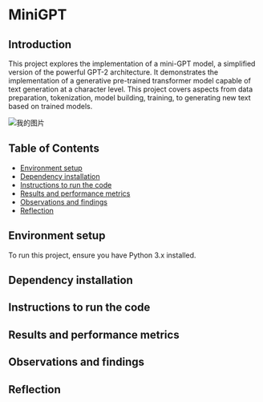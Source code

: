 # MiniGPT
## Introduction

This project explores the implementation of a mini-GPT model, a simplified version of the powerful GPT-2 architecture.  It demonstrates the implementation of a generative pre-trained transformer model capable of text generation at a character level. This project covers aspects from data preparation, tokenization, model building, training, to generating new text based on trained models.



![我的图片](http://localhost:8889/ (2))

## Table of Contents

- [Environment setup](#environment)
- [Dependency installation](#install)
- [Instructions to run the code](#instructions)
- [Results and performance metrics](#results)
- [Observations and findings](#findings)
- [Reflection](#reflection)


## Environment setup

To run this project, ensure you have Python 3.x installed. 

## Dependency installation


## Instructions to run the code

## Results and performance metrics

## Observations and findings

## Reflection

